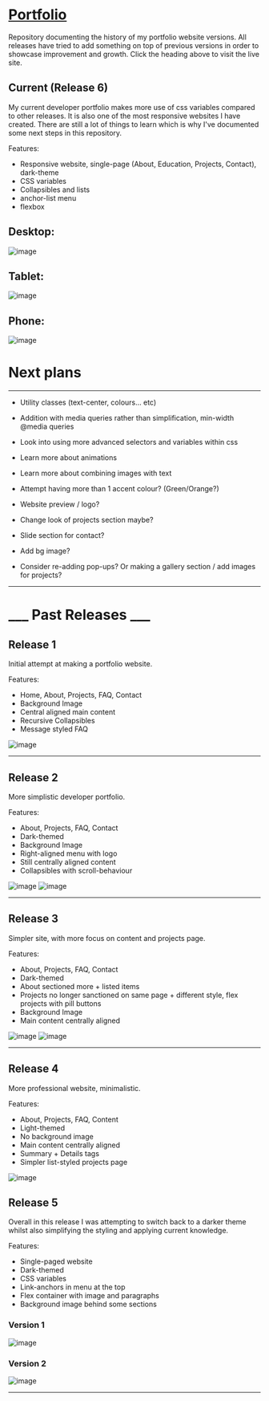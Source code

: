 # [Portfolio](https://soranaioanamarin.com/)
Repository documenting the history of my portfolio website versions.
All releases have tried to add something on top of previous versions in order to showcase improvement and growth.
Click the heading above to visit the live site.


## Current (Release 6)
My current developer portfolio makes more use of css variables compared to other releases. It is also one of the most responsive websites I have created.
There are still a lot of things to learn which is why I've documented some next steps in this repository.

Features:
* Responsive website, single-page (About, Education, Projects, Contact), dark-theme
* CSS variables 
* Collapsibles and lists
* anchor-list menu
* flexbox

Desktop:
---
![image](https://user-images.githubusercontent.com/57096435/155398279-42695141-b1cd-488e-bb8c-ce1f796ec447.png)

Tablet:
---
![image](https://user-images.githubusercontent.com/57096435/155398484-bda3f169-ad05-45db-a12b-be511e0d0225.png)

Phone:
---
![image](https://user-images.githubusercontent.com/57096435/155398602-3695deff-ac76-4d08-9519-99a7b31b056a.png)


# Next plans
---
* Utility classes (text-center, colours... etc)
* Addition with media queries rather than simplification, min-width @media queries

* Look into using more advanced selectors and variables within css
* Learn more about animations
* Learn more about combining images with text
* Attempt having more than 1 accent colour? (Green/Orange?)
* Website preview / logo?
* Change look of projects section maybe?
* Slide section for contact?
* Add bg image?

* Consider re-adding pop-ups? Or making a gallery section / add images for projects?

_______________________________________________________________
# ___ Past Releases ___
## Release 1
Initial attempt at making a portfolio website.

Features:

* Home, About, Projects, FAQ, Contact
* Background Image
* Central aligned main content
* Recursive Collapsibles
* Message styled FAQ

![image](https://user-images.githubusercontent.com/57096435/154560401-7a2fd154-068b-4cb0-bdda-7dd0559fd38f.png)

---


## Release 2
More simplistic developer portfolio.

Features:

* About, Projects, FAQ, Contact
* Dark-themed
* Background Image
* Right-aligned menu with logo
* Still centrally aligned content
* Collapsibles with scroll-behaviour

![image](https://user-images.githubusercontent.com/57096435/154558892-59658264-663a-4fae-8928-e7b6a87ed431.png)
![image](https://user-images.githubusercontent.com/57096435/154559038-c147e784-25f8-41c7-a24f-21d575edebf5.png)

---


## Release 3
Simpler site, with more focus on content and projects page.

Features:

* About, Projects, FAQ, Contact
* Dark-themed
* About sectioned more + listed items
* Projects no longer sanctioned on same page + different style, flex projects with pill buttons
* Background Image
* Main content centrally aligned


![image](https://user-images.githubusercontent.com/57096435/154568735-ed92730b-7e1a-43a2-80c7-fcf61d1dcf7d.png)
![image](https://user-images.githubusercontent.com/57096435/154569048-4d160bb9-0581-4ae4-b392-0f36b38da8c5.png)

---

## Release 4
More professional website, minimalistic.

Features:

* About, Projects, FAQ, Content
* Light-themed
* No background image
* Main content centrally aligned
* Summary + Details tags
* Simpler list-styled projects page

![image](https://user-images.githubusercontent.com/57096435/154560707-5b46c3c5-1da2-4f56-b817-ee472695542f.png)



## Release 5

Overall in this release I was attempting to switch back to a darker theme whilst also simplifying the styling and applying current knowledge.

Features:

* Single-paged website
* Dark-themed
* CSS variables
* Link-anchors in menu at the top
* Flex container with image and paragraphs
* Background image behind some sections

### Version 1
![image](https://user-images.githubusercontent.com/57096435/154569761-fadf13f7-7d7e-4da1-a550-6386dc48898c.png)

### Version 2
![image](https://user-images.githubusercontent.com/57096435/154569808-24c69659-5658-410b-a731-96d39172a934.png)


---




